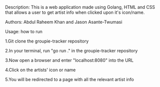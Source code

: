 Description: This is a web application made using Golang, HTML and CSS that allows a user to get artist info when clicked upon it's icon/name.

Authors: Abdul Raheem Khan and Jason Asante-Twumasi

Usage: how to run

1.Git clone the groupie-tracker repository

2.In your terminal, run "go run ." in the groupie-tracker repository

3.Now open a browser and enter "localhost:8080" into the URL

4.Click on the artists' icon or name

5.You will be redirected to a page with all the relevant artist info